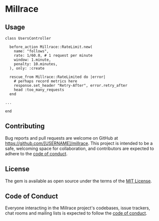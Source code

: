 # Millrace

## Usage

```
class UsersController

  before_action Millrace::RateLimit.new(
    name: "follows",
    rate: 1/60.0, # 1 request per minute
    window: 1.minute,
    penalty: 10.minutes,
  ), only: :create

  rescue_from Millrace::RateLimited do |error|
    # perhaps record metrics here
    response.set_header "Retry-After", error.retry_after
    head :too_many_requests
  end

...

end
```

## Contributing

Bug reports and pull requests are welcome on GitHub at https://github.com/[USERNAME]/millrace. This project is intended to be a safe, welcoming space for collaboration, and contributors are expected to adhere to the [code of conduct](https://github.com/[USERNAME]/millrace/blob/main/CODE_OF_CONDUCT.md).

## License

The gem is available as open source under the terms of the [MIT License](https://opensource.org/licenses/MIT).

## Code of Conduct

Everyone interacting in the Millrace project's codebases, issue trackers, chat rooms and mailing lists is expected to follow the [code of conduct](https://github.com/[USERNAME]/millrace/blob/main/CODE_OF_CONDUCT.md).
